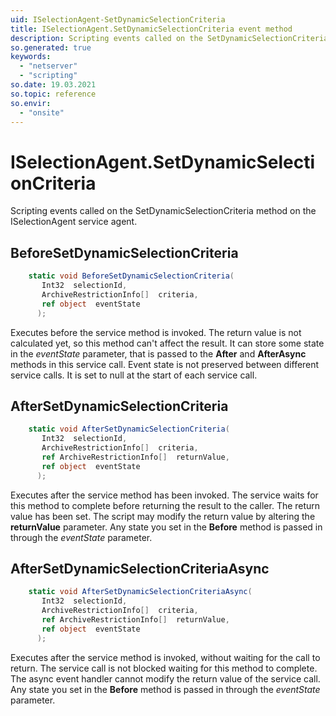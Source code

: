 ```yaml
---
uid: ISelectionAgent-SetDynamicSelectionCriteria
title: ISelectionAgent.SetDynamicSelectionCriteria event method
description: Scripting events called on the SetDynamicSelectionCriteria method on the ISelectionAgent service agent.
so.generated: true
keywords:
  - "netserver"
  - "scripting"
so.date: 19.03.2021
so.topic: reference
so.envir:
  - "onsite"
---
```

# ISelectionAgent.SetDynamicSelectionCriteria

Scripting events called on the <see cref='M:SuperOffice.CRM.Services.ISelectionAgent.SetDynamicSelectionCriteria'>SetDynamicSelectionCriteria</see> method on the <see cref='ISelectionAgent'>ISelectionAgent</see>  service agent.

## BeforeSetDynamicSelectionCriteria
```cs
    static void BeforeSetDynamicSelectionCriteria(
       Int32  selectionId,
       ArchiveRestrictionInfo[]  criteria,
       ref object  eventState
      );
```
Executes before the service method is invoked.
The return value is not calculated yet, so this method can't affect the result.
It can store some state in the *eventState* parameter, that is passed to the **After** and **AfterAsync** methods in this service call.
Event state is not preserved between different service calls. It is set to null at the start of each service call.
## AfterSetDynamicSelectionCriteria
```cs
    static void AfterSetDynamicSelectionCriteria(
       Int32  selectionId,
       ArchiveRestrictionInfo[]  criteria,
       ref ArchiveRestrictionInfo[]  returnValue,
       ref object  eventState
      );
```
Executes after the service method has been invoked. The service waits for this method to complete before returning the result to the caller.
The return value has been set. The script may modify the return value by altering the **returnValue** parameter.
Any state you set in the **Before** method is passed in through the *eventState* parameter.
## AfterSetDynamicSelectionCriteriaAsync
```cs
    static void AfterSetDynamicSelectionCriteriaAsync(
       Int32  selectionId,
       ArchiveRestrictionInfo[]  criteria,
       ref ArchiveRestrictionInfo[]  returnValue,
       ref object  eventState
      );
```
Executes after the service method is invoked, without waiting for the call to return.
The service call is not blocked waiting for this method to complete.
The async event handler cannot modify the return value of the service call.
Any state you set in the **Before** method is passed in through the *eventState* parameter.

